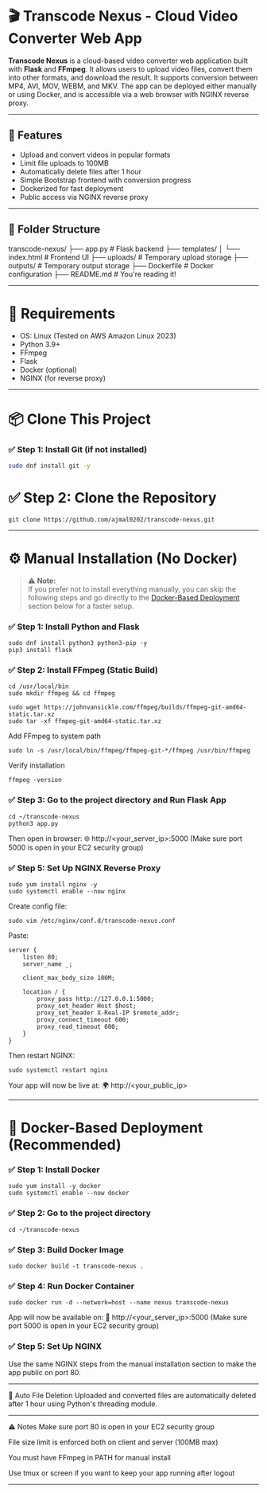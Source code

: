 # 🎬 Transcode Nexus - Cloud Video Converter Web App

**Transcode Nexus** is a cloud-based video converter web application built with **Flask** and **FFmpeg**.
It allows users to upload video files, convert them into other formats, and download the result. 
It supports conversion between MP4, AVI, MOV, WEBM, and MKV. The app can be deployed either manually or using Docker, and is accessible via a web browser with NGINX reverse proxy.

------------------------------------------------------------------------------------------------------

## 🚀 Features

- Upload and convert videos in popular formats
- Limit file uploads to 100MB
- Automatically delete files after 1 hour
- Simple Bootstrap frontend with conversion progress
- Dockerized for fast deployment
- Public access via NGINX reverse proxy

-----------------------------------------------------------------------------------------------------

## 📁 Folder Structure

transcode-nexus/
├── app.py # Flask backend
├── templates/
│ └── index.html # Frontend UI
├── uploads/ # Temporary upload storage
├── outputs/ # Temporary output storage
├── Dockerfile # Docker configuration
├── README.md # You're reading it!

------------------------------------------------------------------------------------------------------

# 🧰 Requirements

- OS: Linux (Tested on AWS Amazon Linux 2023)
- Python 3.9+
- FFmpeg
- Flask
- Docker (optional)
- NGINX (for reverse proxy)

------------------------------------------------------------------------------------------------------
# 📦 Clone This Project

### ✅ Step 1: Install Git (if not installed)

```bash
sudo dnf install git -y
```
# ✅ Step 2: Clone the Repository
```
git clone https://github.com/ajmal0202/transcode-nexus.git
```
------------------------------------------------------------------------------------------------------
# ⚙️ Manual Installation (No Docker)
> ⚠️ **Note:**  
> If you prefer not to install everything manually, you can skip the following steps and go directly to the [Docker-Based Deployment](#-docker-deployment) section below for a faster setup.


### ✅ Step 1: Install Python and Flask

```
sudo dnf install python3 python3-pip -y
pip3 install flask
```

### ✅ Step 2: Install FFmpeg (Static Build)
```
cd /usr/local/bin
sudo mkdir ffmpeg && cd ffmpeg

sudo wget https://johnvansickle.com/ffmpeg/builds/ffmpeg-git-amd64-static.tar.xz
sudo tar -xf ffmpeg-git-amd64-static.tar.xz
```
Add FFmpeg to system path
```
sudo ln -s /usr/local/bin/ffmpeg/ffmpeg-git-*/ffmpeg /usr/bin/ffmpeg
```
Verify installation
```
ffmpeg -version
```

### ✅ Step 3: Go to the project directory and Run Flask App
```
cd ~/transcode-nexus
python3 app.py
```
Then open in browser:
🌐 http://<your_server_ip>:5000 (Make sure port 5000 is open in your EC2 security group)

### ✅ Step 5: Set Up NGINX Reverse Proxy
```
sudo yum install nginx -y
sudo systemctl enable --now nginx
```
Create config file:
```
sudo vim /etc/nginx/conf.d/transcode-nexus.conf
```
Paste:
```
server {
    listen 80;
    server_name _;

    client_max_body_size 100M;

    location / {
        proxy_pass http://127.0.0.1:5000;
        proxy_set_header Host $host;
        proxy_set_header X-Real-IP $remote_addr;
        proxy_connect_timeout 600;
        proxy_read_timeout 600;
    }
}
```

Then restart NGINX:
```
sudo systemctl restart nginx
```
Your app will now be live at:
🌍 http://<your_public_ip>

------------------------------------------------------------------------------------------------------

# 🐳 Docker-Based Deployment (Recommended)

### ✅ Step 1: Install Docker
```
sudo yum install -y docker
sudo systemctl enable --now docker
```
### ✅ Step 2: Go to the project directory 
```
cd ~/transcode-nexus
```
### ✅ Step 3: Build Docker Image
```
sudo docker build -t transcode-nexus .
```
### ✅ Step 4: Run Docker Container
```
sudo docker run -d --network=host --name nexus transcode-nexus
```
App will now be available on:
📍 http://<your_server_ip>:5000 (Make sure port 5000 is open in your EC2 security group)

### ✅ Step 5: Set Up NGINX
Use the same NGINX steps from the manual installation section to make the app public on port 80.

------------------------------------------------------------------------------------------------------

🧹 Auto File Deletion
Uploaded and converted files are automatically deleted after 1 hour using Python's threading module.

------------------------------------------------------------------------------------------------------

⚠️ Notes
Make sure port 80 is open in your EC2 security group

File size limit is enforced both on client and server (100MB max)

You must have FFmpeg in PATH for manual install

Use tmux or screen if you want to keep your app running after logout

------------------------------------------------------------------------------------------------------
